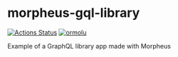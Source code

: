 # morpheus-gql-library

[![Actions Status](https://github.com/kutyel/morpheus-gql-library/workflows/Haskell%20CI/badge.svg)](https://github.com/kutyel/morpheus-gql-library/actions)
[![ormolu](https://img.shields.io/badge/styled%20with-ormolu-blueviolet)](https://github.com/tweag/ormolu)

Example of a GraphQL library app made with Morpheus
